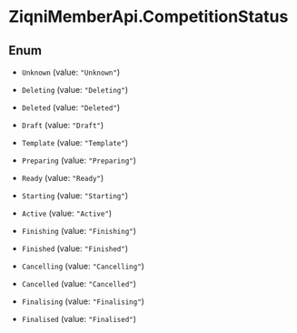# ZiqniMemberApi.CompetitionStatus

## Enum


* `Unknown` (value: `"Unknown"`)

* `Deleting` (value: `"Deleting"`)

* `Deleted` (value: `"Deleted"`)

* `Draft` (value: `"Draft"`)

* `Template` (value: `"Template"`)

* `Preparing` (value: `"Preparing"`)

* `Ready` (value: `"Ready"`)

* `Starting` (value: `"Starting"`)

* `Active` (value: `"Active"`)

* `Finishing` (value: `"Finishing"`)

* `Finished` (value: `"Finished"`)

* `Cancelling` (value: `"Cancelling"`)

* `Cancelled` (value: `"Cancelled"`)

* `Finalising` (value: `"Finalising"`)

* `Finalised` (value: `"Finalised"`)


